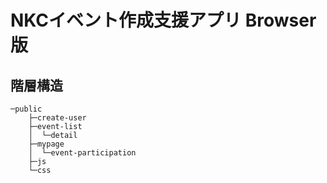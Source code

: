 # NKCイベント作成支援アプリ Browser版

## 階層構造
```
─public
    ├─create-user
    ├─event-list
    │  └─detail
    ├─mypage
    │  └─event-participation
    ├─js
    └─css
```